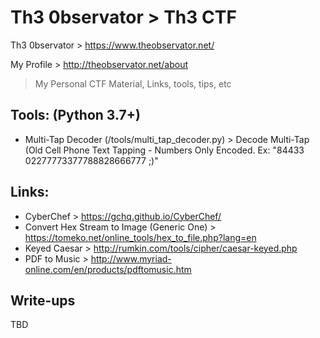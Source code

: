 # Th3 0bservator > Th3 CTF

Th3 0bservator > https://www.theobservator.net/

My Profile > http://theobservator.net/about

> My Personal CTF Material, Links, tools, tips, etc

## Tools: (Python 3.7+)
  - Multi-Tap Decoder (/tools/multi_tap_decoder.py) > Decode Multi-Tap (Old Cell Phone Text Tapping - Numbers Only Encoded. Ex: "84433 02277773377788828666777 ;)"

## Links:

  - CyberChef > https://gchq.github.io/CyberChef/
  - Convert Hex Stream to Image (Generic One) > https://tomeko.net/online_tools/hex_to_file.php?lang=en
  - Keyed Caesar > http://rumkin.com/tools/cipher/caesar-keyed.php
  - PDF to Music > http://www.myriad-online.com/en/products/pdftomusic.htm

## Write-ups
TBD